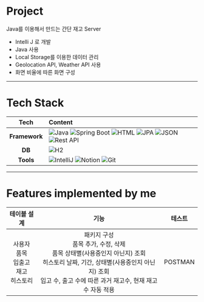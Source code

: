 # Project

Java를 이용해서 만드는 간단 재고  Server

- Intelli J 로 개발
- Java 사용
- Local Storage를 이용한 데이터 관리
- Geolocation API, Weather API 사용
- 화면 비율에 따른 화면 구성
  
---

# Tech Stack
|Tech|Content|
| :-------: | :---------------------------------------------------------------------------------------------------------------------------------------------------------------------------------------------------------- |
| **Framework** | ![Java](https://img.shields.io/badge/Java-%23ED8B00.svg?style=flat&logo=openjdk&logoColor=white) ![Spring Boot](https://img.shields.io/badge/-Spring%20Boot-brightgreen?logo=spring&logoColor=white) ![HTML](https://img.shields.io/badge/-HTML5-E34F26.svg?style=flat&logo=html5&logoColor=white) ![JPA](https://img.shields.io/badge/JPA-7F5C5C.svg?style=flat&logo=spring&logoColor=white) ![JSON](https://img.shields.io/badge/json-0078D4.svg?style=flat&logo=json&logoColor=white) ![Rest API](https://img.shields.io/badge/RestAPI-0A0A0A.svg?style=flat&logo=restapi&logoColor=white) |
|    **DB**    | ![H2](https://img.shields.io/badge/H2-0073C6.svg?style=flat&logo=h2&logoColor=white) |
|   **Tools**   | ![IntelliJ](https://img.shields.io/badge/-IntelliJ-FF2D54?logo=intellij-idea&logoColor=white) ![Notion](https://img.shields.io/badge/-Notion-000000.svg?style=flat&logo=notion&logoColor=white) ![Git](https://img.shields.io/badge/-Git-F05032.svg?style=flat&logo=git&logoColor=white)  |

---

#  Features implemented by me
| 테이블 설계 | 기능 | 테스트 |
|:--:|:---------------:|:---------------:|
|사용자<br/>품목<br/>입출고<br/>재고<br/>히스토리|패키지 구성<br/>품목 추가, 수정, 삭제<br/>품목 상태별(사용중인지 아닌지) 조회<br/>히스토리 날짜, 기간, 상태별(사용중인지 아닌지)  조회<br/>입고 수, 출고 수에 따른 과거 재고수, 현재 재고수 자동 적용|POSTMAN|
